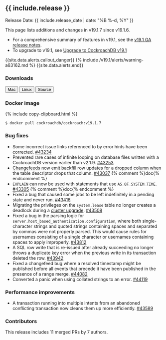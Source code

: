 <h2 id="{{ include.release | slugify }}">{{ include.release }}</h2>

Release Date: {{ include.release_date | date: "%B %-d, %Y" }}

This page lists additions and changes in v19.1.7 since v19.1.6.

- For a comprehensive summary of features in v19.1, see the [v19.1 GA release notes](v19.1.html#v19-1-0).
- To upgrade to v19.1, see [Upgrade to CockroachDB v19.1](../v19.1/upgrade-cockroach-version.html)

{{site.data.alerts.callout_danger}}
{% include /v19.1/alerts/warning-a63162.md %}
{{site.data.alerts.end}}

<h3 id="v19-1-7-downloads">Downloads</h3>

<div id="os-tabs" class="clearfix os-tabs_button-outline-primary">
    <a href="https://binaries.cockroachdb.com/cockroach-v19.1.7.darwin-10.9-amd64.tgz"><button id="mac" data-eventcategory="mac-binary-release-notes">Mac</button></a>
    <a href="https://binaries.cockroachdb.com/cockroach-v19.1.7.linux-amd64.tgz"><button id="linux" data-eventcategory="linux-binary-release-notes">Linux</button></a>
    <a href="https://binaries.cockroachdb.com/cockroach-v19.1.7.src.tgz"><button id="source" data-eventcategory="source-release-notes">Source</button></a>
</div>

<h3 id="v19-1-7-docker-image">Docker image</h3>

{% include copy-clipboard.html %}
~~~shell
$ docker pull cockroachdb/cockroach:v19.1.7
~~~

<h3 id="v19-1-7-bug-fixes">Bug fixes</h3>

- Some incorrect issue links referenced to by error hints have been corrected. [#43234][#43234]
- Prevented rare cases of infinite looping on database files written with a CockroachDB version earlier than v2.1.9. [#43253][#43253]
- [Changefeeds](../v19.1/create-changefeed.html) now emit backfill row updates for a dropped column when the table descriptor drops that column. [#43037][#43037] {% comment %}doc{% endcomment %}
- [`EXPLAIN`](../v19.1/explain.html) can now be used with statements that use [`AS OF SYSTEM TIME`](../v19.1/as-of-system-time.html). [#43305][#43305] {% comment %}doc{% endcomment %}
- Fixed a bug that caused some jobs to be left indefinitely in a pending state and never run. [#43416][#43416]
- Migrating the privileges on the `system.lease` table no longer creates a deadlock during a [cluster upgrade](../v19.1/upgrade-cockroach-version.html). [#43508][#43508]
- Fixed a bug in the parsing logic for `server.host_based_authentication.configuration`, where both single-character strings and quoted strings containing spaces and separated by commas were not properly parsed. This would cause rules for usernames consisting of a single character or usernames containing spaces to apply improperly. [#43812][#43812]
- A SQL row write that is re-issued after already succeeding no longer throws a duplicate key error when the previous write in its transaction deleted the row. [#43942][#43942]
- Fixed a changefeed bug  where a resolved timestamp might be published before all events that precede it have been published in the presence of a range merge. [#44082][#44082]
- Converted a panic when using collated strings to an error. [#44119][#44119]

<h3 id="v19-1-7-performance-improvements">Performance improvements</h3>

- A transaction running into multiple intents from an abandoned conflicting transaction now cleans them up more efficiently. [#43589][#43589]

<h3 id="v19-1-7-contributors">Contributors</h3>

This release includes 11 merged PRs by 7 authors.

[#43037]: https://github.com/cockroachdb/cockroach/pull/43037
[#43234]: https://github.com/cockroachdb/cockroach/pull/43234
[#43253]: https://github.com/cockroachdb/cockroach/pull/43253
[#43305]: https://github.com/cockroachdb/cockroach/pull/43305
[#43416]: https://github.com/cockroachdb/cockroach/pull/43416
[#43508]: https://github.com/cockroachdb/cockroach/pull/43508
[#43589]: https://github.com/cockroachdb/cockroach/pull/43589
[#43812]: https://github.com/cockroachdb/cockroach/pull/43812
[#43942]: https://github.com/cockroachdb/cockroach/pull/43942
[#44082]: https://github.com/cockroachdb/cockroach/pull/44082
[#44119]: https://github.com/cockroachdb/cockroach/pull/44119

